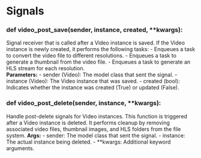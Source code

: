 # Signals

### def video_post_save(sender, instance, created, **kwargs):
Signal receiver that is called after a Video instance is saved.
If the Video instance is newly created, it performs the following tasks:
    - Enqueues a task to convert the video file to different resolutions.
    - Enqueues a task to generate a thumbnail from the video file.
    - Enqueues a task to generate an HLS stream for each resolution.    
    **Parameters:**
      - sender (Video): The model class that sent the signal.
      - instance (Video): The Video instance that was saved.
      - created (bool): Indicates whether the instance was created (True) or updated (False).

### def video_post_delete(sender, instance, **kwargs):
Handle post-delete signals for Video instances.
This function is triggered after a Video instance is deleted. It performs cleanup by removing associated video files, thumbnail images, and HLS folders from the file system.
    **Args:**
      - sender: The model class that sent the signal.
      - instance: The actual instance being deleted.
      - **kwargs: Additional keyword arguments.
